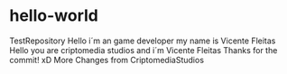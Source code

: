 # hello-world
TestRepository
Hello i´m an game developer my name is Vicente Fleitas
Hello you are criptomedia studios and i´m Vicente Fleitas
Thanks for the commit! xD
More Changes from CriptomediaStudios
